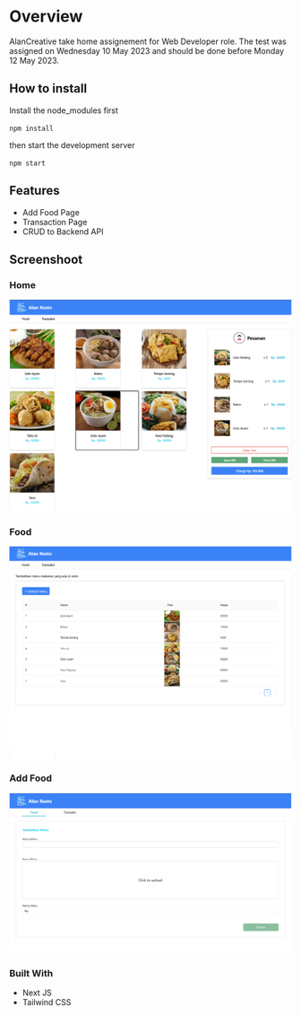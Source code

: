 # Overview

AlanCreative take home assignement for Web Developer role. The test was assigned on Wednesday 10 May 2023 and should be done before Monday 12 May 2023.

## How to install

Install the node_modules first

`npm install`

then start the development server

`npm start`

## Features

- Add Food Page
- Transaction Page
- CRUD to Backend API

## Screenshoot

### Home

![](./public/1.png)

### Food

![](./public/2.png)

### Add Food

![](./public/3.png)

### Built With

- Next JS
- Tailwind CSS
